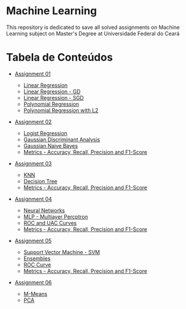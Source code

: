 # Machine Learning

<p align="left">This repository is dedicated to save all solved assignments on Machine Learning subject on Master's Degree at Universidade Federal do Ceará </p>

Tabela de Conteúdos
=================
<!--ts-->
   * [Assignment 01](#Link)
      * [Linear Regression](#Link) 
      * [Linear Regression - GD](#Link)
      * [Linear Regression - SGD](#Link) 
      * [Polynomial Regression](#Link)
      * [Polynomial Regression with L2](#Link)
   
   * [Assignment 02](#Link)
      * [Logist Regression](#Link) 
      * [Gaussian Discriminant Analysis](#Link)
      * [Gaussian Naive Bayes](#Link) 
      * [Metrics - Accuracy, Recall, Precision and F1-Score](#Link)
   
   * [Assignment 03](#Link)
      * [KNN](#Link) 
      * [Decision Tree](#Link)
      * [Metrics - Accuracy, Recall, Precision and F1-Score](#Link)

      
   * [Assignment 04](#Link)
      * [Neural Networks](#Link) 
      * [MLP - Multiayer Percptron](#Link)
      * [ROC and UAC Curves](#Link)
      * [Metrics - Accuracy, Recall, Precision and F1-Score](#Link)
      
   * [Assignment 05](#Link)
      * [Support Vector Machine - SVM](#Link) 
      * [Ensembles](#Link)
      * [ROC Curve](#Link)
      * [Metrics - Accuracy, Recall, Precision and F1-Score](#Link)
   
   * [Assignment 06](#Link)
      * [M-Means](#Link) 
      * [PCA](#Link)
<!--te-->
